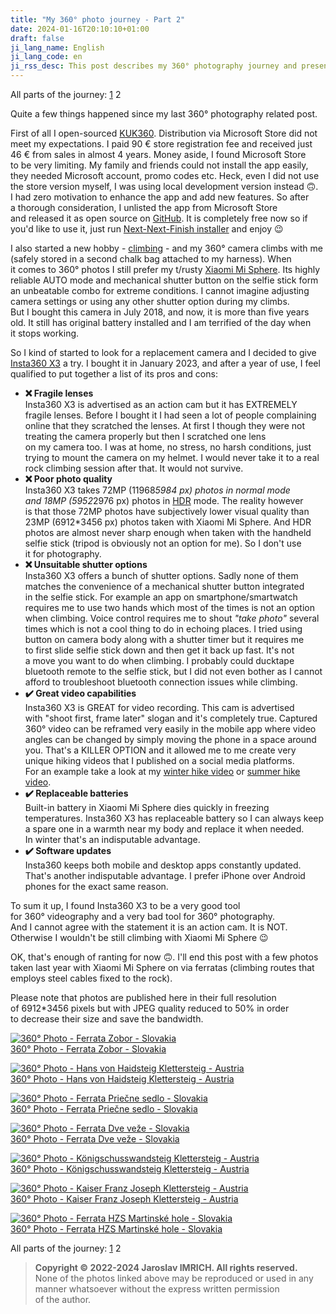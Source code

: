 ```yaml
---
title: "My 360° photo journey - Part 2"
date: 2024-01-16T20:10:10+01:00
draft: false
ji_lang_name: English
ji_lang_code: en
ji_rss_desc: This post describes my 360° photography journey and presents some of my 360° photos.
---
```


All parts of the journey: 
[1](/my-360-photo-journey-part-1/) 
2 

Quite a few things happened since my last 360° photography related post.

First of all I open-sourced [KUK360][1]. 
Distribution via Microsoft Store did not meet my expectations. 
I paid 90 € store registration fee and received just 46 € from sales in almost 4 years. 
Money aside, I found Microsoft Store to be very limiting. 
My family and friends could not install the app easily, they needed Microsoft account, promo codes etc. 
Heck, even I did not use the store version myself, I was using local development version instead 🙃. 
I had zero motivation to enhance the app and add new features. 
So after a thorough consideration, I unlisted the app from Microsoft Store and released it as open source on [GitHub][2].
It is completely free now so if you'd like to use it, just run [Next-Next-Finish installer][3] and enjoy 😉

I also started a new hobby - [climbing][4] - and my 360° camera climbs with me (safely stored in a second chalk bag attached to my harness). 
When it comes to 360° photos I still prefer my t/rusty [Xiaomi Mi Sphere][5]. 
Its highly reliable AUTO mode and mechanical shutter button on the selfie stick form an unbeatable combo for extreme conditions. 
I cannot imagine adjusting camera settings or using any other shutter option during my climbs. 
But I bought this camera in July 2018, and now, it is more than five years old. 
It still has original battery installed and I am terrified of the day when it stops working.

So I kind of started to look for a replacement camera and I decided to give [Insta360 X3][6] a try. 
I bought it in January 2023, and after a year of use, I feel qualified to put together a list of its pros and cons:

- **❌ Fragile lenses**  
  Insta360 X3 is advertised as an action cam but it has EXTREMELY fragile lenses. 
  Before I bought it I had seen a lot of people complaining online that they scratched the lenses. 
  At first I though they were not treating the camera properly but then I scratched one lens on my camera too. 
  I was at home, no stress, no harsh conditions, just trying to mount the camera on my helmet. 
  I would never take it to a real rock climbing session after that. 
  It would not survive.
- **❌ Poor photo quality**  
  Insta360 X3 takes 72MP (11968*5984&nbsp;px) photos in normal mode and 18MP (5952*2976&nbsp;px) photos in [HDR][7] mode. 
  The reality however is that those 72MP photos have subjectively lower visual quality than 23MP (6912*3456&nbsp;px) photos taken with Xiaomi Mi Sphere. 
  And HDR photos are almost never sharp enough when taken with the handheld selfie stick (tripod is obviously not an option for me). 
  So I don't use it for photography.
- **❌ Unsuitable shutter options**  
  Insta360 X3 offers a bunch of shutter options. 
  Sadly none of them matches the convenience of a mechanical shutter button integrated in the selfie stick. 
  For example an app on smartphone/smartwatch requires me to use two hands which most of the times is not an option when climbing.
  Voice control requires me to shout _"take photo"_ several times which is not a cool thing to do in echoing places. 
  I tried using button on camera body along with a shutter timer but it requires me to first slide selfie stick down and then get it back up fast. 
  It's not a move you want to do when climbing. 
  I probably could ducktape bluetooth remote to the selfie stick, but I did not even bother as I cannot afford to troubleshoot bluetooth connection issues while climbing.
- **✔️ Great video capabilities**  
  Insta360 X3 is GREAT for video recording. 
  This cam is advertised with "shoot first, frame later" slogan and it's completely true. 
  Captured 360° video can be reframed very easily in the mobile app where video angles can be changed by simply moving the phone in a space around you. 
  That's a KILLER OPTION and it allowed me to me create very unique hiking videos that I published on a social media platforms. 
  For an example take a look at my [winter hike video][8] or [summer hike video][9].
- **✔️ Replaceable batteries**  
  Built-in battery in Xiaomi Mi Sphere dies quickly in freezing temperatures. 
  Insta360 X3 has replaceable battery so I can always keep a spare one in a warmth near my body and replace it when needed. 
  In winter that's an indisputable advantage.
- **✔️ Software updates**  
  Insta360 keeps both mobile and desktop apps constantly updated. 
  That's another indisputable advantage. 
  I prefer iPhone over Android phones for the exact same reason.

To sum it up, I found Insta360 X3 to be a very good tool for 360° videography and a very bad tool for 360° photography. 
And I cannot agree with the statement it is an action cam. It is NOT. Otherwise I wouldn't be still climbing with Xiaomi Mi Sphere 😉

OK, that's enough of ranting for now 🙃. I'll end this post with a few photos taken last year with Xiaomi Mi Sphere on via ferratas (climbing routes that employs steel cables fixed to the rock).

Please note that photos are published here in their full resolution of 6912*3456 pixels but with JPEG quality reduced to 50% in order to decrease their size and save the bandwidth.

[![360° Photo - Ferrata Zobor - Slovakia](IMG_20220905_132820_Zobor_cover.jpg)](pannellum.htm#autoLoad=true&panorama=IMG_20220905_132820_Zobor.jpg)  
[360° Photo - Ferrata Zobor - Slovakia](pannellum.htm#autoLoad=true&panorama=IMG_20220905_132820_Zobor.jpg)

[![360° Photo - Hans von Haidsteig Klettersteig - Austria](IMG_20221008_115349_Hans_Haid_Steig_cover.jpg)](pannellum.htm#autoLoad=true&panorama=IMG_20221008_115349_Hans_Haid_Steig.jpg)  
[360° Photo - Hans von Haidsteig Klettersteig - Austria](pannellum.htm#autoLoad=true&panorama=IMG_20221008_115349_Hans_Haid_Steig.jpg)

[![360° Photo - Ferrata Priečne sedlo - Slovakia](IMG_20221017_105652_Priecne_sedlo_cover.jpg)](pannellum.htm#autoLoad=true&panorama=IMG_20221017_105652_Priecne_sedlo.jpg)  
[360° Photo - Ferrata Priečne sedlo - Slovakia](pannellum.htm#autoLoad=true&panorama=IMG_20221017_105652_Priecne_sedlo.jpg)

[![360° Photo - Ferrata Dve veže - Slovakia](IMG_20230616_111822_Ferrata_Dve_veze_cover.jpg)](pannellum.htm#autoLoad=true&panorama=IMG_20230616_111822_Ferrata_Dve_veze.jpg)  
[360° Photo - Ferrata Dve veže - Slovakia](pannellum.htm#autoLoad=true&panorama=IMG_20230616_111822_Ferrata_Dve_veze.jpg)

[![360° Photo - Königschusswandsteig Klettersteig - Austria](IMG_20230901_104417_Konigschusswandsteig_cover.jpg)](pannellum.htm#autoLoad=true&panorama=IMG_20230901_104417_Konigschusswandsteig.jpg)  
[360° Photo - Königschusswandsteig Klettersteig - Austria](pannellum.htm#autoLoad=true&panorama=IMG_20230901_104417_Konigschusswandsteig.jpg)

[![360° Photo - Kaiser Franz Joseph Klettersteig - Austria](IMG_20231012_113749_Kaiser_Franz_Joseph_Klettersteig_cover.jpg)](pannellum.htm#autoLoad=true&panorama=IMG_20231012_113749_Kaiser_Franz_Joseph_Klettersteig.jpg)  
[360° Photo - Kaiser Franz Joseph Klettersteig - Austria](pannellum.htm#autoLoad=true&panorama=IMG_20231012_113749_Kaiser_Franz_Joseph_Klettersteig.jpg)

[![360° Photo - Ferrata HZS Martinské hole - Slovakia](IMG_20231222_133621_Ferrata_HZS_cover.jpg)](pannellum.htm#autoLoad=true&panorama=IMG_20231222_133621_Ferrata_HZS.jpg)  
[360° Photo - Ferrata HZS Martinské hole - Slovakia](pannellum.htm#autoLoad=true&panorama=IMG_20231222_133621_Ferrata_HZS.jpg)

All parts of the journey: 
[1](/my-360-photo-journey-part-1/) 
2 

> **Copyright &copy; 2022-2024 Jaroslav IMRICH. All rights reserved.**  
> None of the photos linked above may be reproduced or used in any manner whatsoever without the express written permission of the author.


[1]: https://www.kuk360.com/
[2]: https://github.com/jariq/KUK360
[3]: https://github.com/jariq/KUK360/releases/latest
[4]: https://leziem-istim.sk/
[5]: https://web.archive.org/web/20220706192732/https://www.mi.com/us/mi-sphere-camera-kit
[6]: https://www.insta360.com/product/insta360-x3
[7]: https://en.wikipedia.org/wiki/High_dynamic_range
[8]: https://www.instagram.com/reel/CroVygGKhxI/
[9]: https://www.instagram.com/reel/C0H-ir0LIeW/
